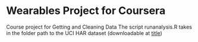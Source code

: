 # Wearables Project for Coursera
 Course project for Getting and Cleaning Data
 The script runanalysis.R takes in the folder path to the UCI HAR dataset (downloadable at [title](http://archive.ics.uci.edu/ml/datasets/Human+Activity+Recognition+Using+Smartphones))
